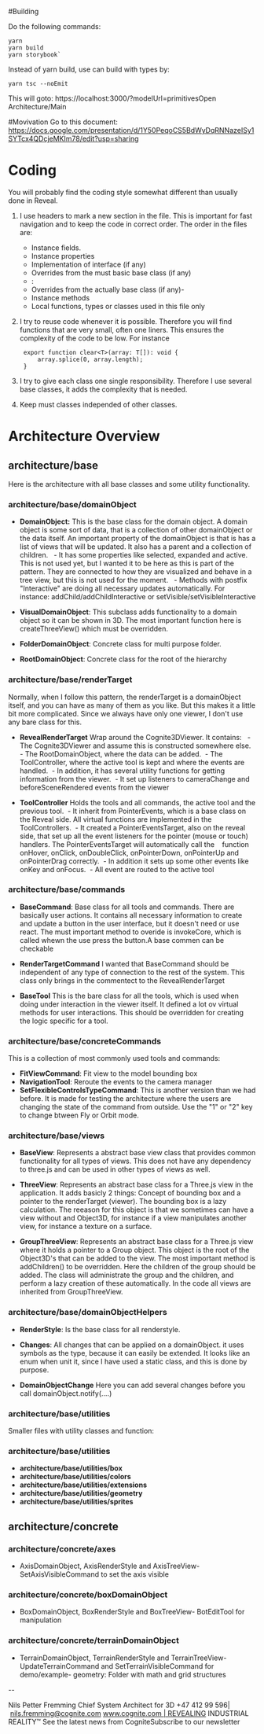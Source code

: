 #Building

Do the following commands:

    yarn
    yarn build
    yarn storybook`

Instead of yarn build, use can build with types by:

    yarn tsc --noEmit

This will goto: https://localhost:3000/?modelUrl=primitivesOpen Architecture/Main

#Movivation
Go to this document: https://docs.google.com/presentation/d/1Y50PeqoCS5BdWyDqRNNazeISy1SYTcx4QDcjeMKIm78/edit?usp=sharing

# Coding

You will probably find the coding style somewhat different than usually done in Reveal.

1.  I use headers to mark a new section in the file. This is important for fast navigation and to keep the code in correct order. The order in the files are:

    - Instance fields.
    - Instance properties
    - Implementation of interface (if any)
    - Overrides from the must basic base class (if any)
    - :
    - Overrides from the actually base class (if any)-
    - Instance methods
    - Local functions, types or classes used in this file only

2.  I try to reuse code whenever it is possible. Therefore you will find functions that are very small,
    often one liners. This ensures the complexity of the code to be low. For instance

         export function clear<T>(array: T[]): void {
             array.splice(0, array.length);
         }

3.  I try to give each class one single responsibility. Therefore I use several base classes, it adds the complexity that is needed.

4.  Keep must classes independed of other classes.

# Architecture Overview

## architecture/base

Here is the architecture with all base classes and some utility functionality.

### architecture/base/domainObject

- **DomainObject:** This is the base class for the domain object. A domain object is some sort of data, that is a collection of other domainObject or the data itself. An important property of the domainObject is that is has a list of views that will be updated. It also has a parent and a collection of children.
    - It has some properties like selected, expanded and active. This is not used yet, but I wanted it to be here as this is part of the pattern. They are connected to how they are visualized and behave in a tree view, but this is not used for the moment.
    - Methods with postfix "Interactive" are doing all necessary updates automatically. For instance: addChild/addChildInteractive or setVisible/setVisibleInteractive

- **VisualDomainObject**: This subclass adds functionality to a domain object so it can be shown in 3D. The most important function here is createThreeView() which must be overridden.

- **FolderDomainObject**: Concrete class for multi purpose folder.
- **RootDomainObject**: Concrete class for the root of the hierarchy

### architecture/base/renderTarget

Normally, when I follow this pattern, the renderTarget is a domainObject itself, and you can have as many of them as you like. But this makes it a little bit more complicated. Since we always have only one viewer, I don't use any bare class for this.

- **RevealRenderTarget** Wrap around the Cognite3DViewer. It contains:
    - The Cognite3DViewer and assume this is constructed somewhere else.  - The RootDomainObject, where the data can be added.  - The ToolController, where the active tool is kept and where the events are handled.  - In addition, it has several utility functions for getting information from the viewer.  - It set up listeners to cameraChange and beforeSceneRendered events from the viewer

- **ToolController** Holds the tools and all commands, the active tool and the previous tool.  - It inherit from PointerEvents, which is a base class on the Reveal side. All virtual functions are implemented in the ToolControllers.  - It created a PointerEventsTarget, also on the reveal side, that set up all the event listeners for the pointer (mouse or touch) handlers. The PointerEventsTarget will automatically call the    function onHover, onClick, onDoubleClick, onPointerDown, onPointerUp and onPointerDrag correctly.  - In addition it sets up some other events like onKey and onFocus.  - All event are routed to the active tool

### architecture/base/commands

- **BaseCommand**: Base class for all tools and commands. There are basically user actions. It contains all necessary information to create and update a button in the user interface, but it doesn't need or use react. The must important method to overide is invokeCore, which is called whewn the use press the button.A base commen can be checkable

- **RenderTargetCommand** I wanted that BaseCommand should be independent of any type of connection to the rest of the system. This class only brings in the commentect to the RevealRenderTarget

- **BaseTool** This is the bare class for all the tools, which is used when doing under interaction in the viewer itself. It defined a lot ov virtual methods for user interactions. This should be overridden for creating the logic specific for a tool.

### architecture/base/concreteCommands

This is a collection of most commonly used tools and commands:

- **FitViewCommand**: Fit view to the model bounding box
- **NavigationTool**: Reroute the events to the camera manager
- **SetFlexibleControlsTypeCommand**: This is another version than we had before. It is made for testing the architecture where the users are changing the state of the command from outside. Use the "1" or "2" key to change btween Fly or Orbit mode.

### architecture/base/views

- **BaseView**: Represents a abstract base view class that provides common functionality for all types of views. This does not have any dependency to three.js and can be used in other types of views as well.

- **ThreeView**: Represents an abstract base class for a Three.js view in the application. It adds basicly 2 things: Concept of bounding box and a pointer to the renderTarget (viewer). The bounding box is a lazy calculation. The reeason for this object is that we sometimes can have a view without and Object3D, for instance if a view manipulates another view, for instance a texture on a surface.

- **GroupThreeView**: Represents an abstract base class for a Three.js view where it holds a pointer to a Group object. This object is the root of the Object3D's that can be added to the view. The most important method is addChildren() to be overridden. Here the children of the group should be added. The class will administrate the group and the children, and perform a lazy creation of these automatically. In the code all views are inherited from GroupThreeView.

### architecture/base/domainObjectHelpers

- **RenderStyle**: Is the base class for all renderstyle.

- **Changes**: All changes that can be applied on a domainObject. it uses symbols as the type, because it can easily be extended. It looks like an enum when unit it, since I have used a static class, and this is done by purpose.

- **DomainObjectChange** Here you can add several changes before you call domainObject.notify(....)

### architecture/base/utilities

Smaller files with utility classes and function:

### architecture/base/utilities

- **architecture/base/utilities/box**
- **architecture/base/utilities/colors**
- **architecture/base/utilities/extensions**
- **architecture/base/utilities/geometry**
- **architecture/base/utilities/sprites**

## architecture/concrete

### architecture/concrete/axes

- AxisDomainObject, AxisRenderStyle and AxisTreeView- SetAxisVisibleCommand to set the axis visible

### architecture/concrete/boxDomainObject

- BoxDomainObject, BoxRenderStyle and BoxTreeView- BotEditTool for manipulation

### architecture/concrete/terrainDomainObject

- TerrainDomainObject, TerrainRenderStyle and TerrainTreeView- UpdateTerrainCommand and SetTerrainVisibleCommand for demo/example- geometry: Folder with math and grid structures

--

Nils Petter Fremming
Chief System Architect for 3D
+47 412 99 596| nils.fremming@cognite.com
www.cognite.com | REVEALING INDUSTRIAL REALITY™ See the latest news from CogniteSubscribe to our newsletter
